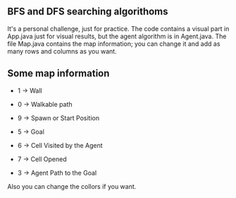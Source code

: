 ## BFS and DFS searching algorithoms
It's a personal challenge, just for practice.
The code contains a visual part in App.java just for visual results, but the agent algorithm is in Agent.java. The file Map.java contains the map information; you can change it and add as many rows and columns as you want.

<h2>Some map information</h2>

- 1 ->  Wall

- 0 -> Walkable path

- 9 -> Spawn or Start Position

- 5 -> Goal

- 6 -> Cell Visited by the Agent

- 7 -> Cell Opened

- 3 -> Agent Path to the Goal

Also you can change the collors if you want.
